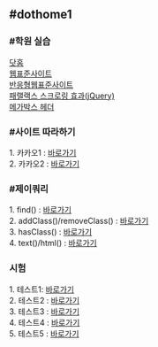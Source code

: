 <h2>#dothome1</h2>
<h3>#학원 실습</h3>
<a href = "https://chohyunjung0107.github.io/dothome1/index.html">닷홈</a><br>
<a href = "https://chohyunjung0107.github.io/dothome1/webstandard/index.html">웹표준사이트</a><br>
<a href = "https://chohyunjung0107.github.io/dothome1/responsive/index.html">반응형웹표준사이트</a><br>
<a href = "https://chohyunjung0107.github.io/dothome1/effect/parallax01-jquery.html">패랠랙스 스크로링 효과(jQuery)</a><br>
<a href = "https://chohyunjung0107.github.io/dothome1/mega/index02.html">메가박스 헤더</a><br>

<h3>#사이트 따라하기<br></h3>
1. 카카오1 : <a href = "https://chohyunjung0107.github.io/dothome1/test/test08.html">바로가기</a><br>
2. 카카오2 : <a href = "https://chohyunjung0107.github.io/dothome1/test/test8-1.html">바로가기</a><br>

<h3>#제이쿼리 <br></h3>
1. find() : <a href = "https://chohyunjung0107.github.io/dothome1/jQuery/jq04_find2.html">바로가기</a><br>
2. addClass()/removeClass() : <a href = "https://chohyunjung0107.github.io/dothome1/jQuery/jq06_addClass2.html">바로가기</a><br>
3. hasClass() : <a href = "https://chohyunjung0107.github.io/dothome1/jQuery/jq07_hasClass.html">바로가기</a><br>
4. text()/html() : <a href = "https://chohyunjung0107.github.io/dothome1/jQuery/jq08_text.html">바로가기</a><br>

<h3>시험</h3>
1. 테스트1: <a href = "https://chohyunjung0107.github.io/dothome1/test/test09-1.html">바로가기</a><br>
2. 테스트2 : <a href = "https://chohyunjung0107.github.io/dothome1/test/test09-2.html">바로가기</a><br>
3. 테스트3 : <a href = "https://chohyunjung0107.github.io/dothome1/test/test09-3.html">바로가기</a><br>
4. 테스트4 : <a href = "https://chohyunjung0107.github.io/dothome1/test/test09-4.html">바로가기</a><br>
5. 테스트5 : <a href = "https://chohyunjung0107.github.io/dothome1/test/test09-5.html">바로가기</a><br>

